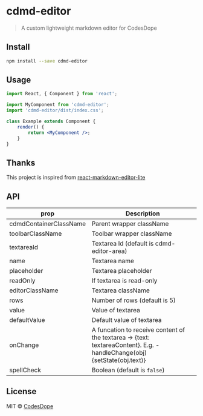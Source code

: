 # cdmd-editor

> A custom lightweight markdown editor for CodesDope

<!-- [![NPM](https://img.shields.io/npm/v/cdmd-editor.svg)](https://www.npmjs.com/package/cdmd-editor) [![JavaScript Style Guide](https://img.shields.io/badge/code_style-standard-brightgreen.svg)](https://standardjs.com) -->

## Install

```bash
npm install --save cdmd-editor
```

## Usage

```jsx
import React, { Component } from 'react';

import MyComponent from 'cdmd-editor';
import 'cdmd-editor/dist/index.css';

class Example extends Component {
    render() {
        return <MyComponent />;
    }
}
```

## Thanks

This project is inspired from [react-markdown-editor-lite](https://github.com/HarryChen0506/react-markdown-editor-lite/)

## API

| prop                   | Description                                                                                                              |
| ---------------------- | ------------------------------------------------------------------------------------------------------------------------ |
| cdmdContainerClassName | Parent wrapper className                                                                                                 |
| toolbarClassName       | Toolbar wrapper className                                                                                                |
| textareaId             | Textarea Id (default is cdmd-editor-area)                                                                                |
| name                   | Textarea name                                                                                                            |
| placeholder            | Textarea placeholder                                                                                                     |
| readOnly               | If textarea is read-only                                                                                                 |
| editorClassName        | Textarea className                                                                                                       |
| rows                   | Number of rows (default is 5)                                                                                            |
| value                  | Value of textarea                                                                                                        |
| defaultValue           | Default value of textarea                                                                                                |
| onChange               | A funcation to receive content of the textarea -> {text: textareaContent}. E.g. - handleChange(obj) {setState(obj.text)} |
| spellCheck             | Boolean (default is `false`)                                                                                             |

## License

MIT © [CodesDope](https://github.com/codesdope)
